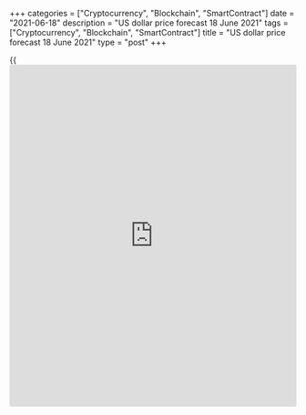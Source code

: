 +++
categories = ["Cryptocurrency", "Blockchain", "SmartContract"]
date = "2021-06-18"
description = "US dollar price forecast 18 June 2021"
tags = ["Cryptocurrency", "Blockchain", "SmartContract"]
title = "US dollar price forecast 18 June 2021"
type = "post"
+++

{{<iframe id="large-banner" src="https://www.bounty.group/#slide=25.0" width="100%" height="600" scrolling="no" style="border: 0px solid rgb(216, 221, 230); border-radius: 3px;">}}

2021-06-18

2021-06-18

Has dollar broken the trend? Forecast as of 18.06.2021Dmitri Demidenko

Bets on the Fed’s dovish stance were too high, and the mistake resulted
in the best two-day rally of the US dollar over the past fifteen months.
The euro crashed. Let us discuss the Forex outlook and make up a
[EURUSD][1] trading plan.

## Weekly US dollar fundamental forecast

The Fed is more concerned about stocks and bonds than currencies or
commodities. Therefore, Jerome Powell and his fellow central bankers
must be satisfied with the financial markets’ response to the revised
forecast for the federal funds rate. The US stock indexes have not
fallen significantly, and the 10-year Treasury yield is far from
breaking through May’s high, let alone April’s peak. The situation with
the US dollar is different. Before the FOMC June meeting, the USD had
been weakening over the past fifteen months. However, following the
Fed’s meeting, the dollar featured the best two-day rise for the same
period. Has the [EURUSD][2] uptrend broken down?

It seems to me that the US dollar downtrend was based on two drivers.
First, the growth gap between the United States and the rest of the
world should be narrowing as COVID-19 vaccines are actively introduced.
Second, [investor](https://www.fintechee.com/tutorial-for-forex-trading/investor-mode/)s believe that no central bank in the world can afford
to be more dovish than the Fed. The Fed has deprived the dollar bears of
both benefits. They raised the forecast for US GDP for 2021 to 7% and
signaled that the regulator would not remain passive indefinitely. The
US economy is still ahead of the rest of the world, and the Fed is not
willing to ignore the inflation surge to the highest levels since the
1990s.

The euro became one of the most hit currencies in Forex, dipping 1.8%
against the US dollar within two days, as the bets on the euro rally
have been too high and the divergence in the monetary [policy](https://www.fintechee.com/policy/) is obvious.
The Fed has already started discussing the potential tapering of the QE.
At the same time, European Central Bank chief economist Philip Lane
signaled that September might be too soon to start discussing shifting
away from current ultra-easy monetary [policy](https://www.fintechee.com/policy/). By September, the US
central bankers must signal the reduction in asset purchases under the
$120-billion quantitative easing program.

### Dynamics of speculative positions on G10 currencies and emerging
markets’ currencies



 _Source_ _: Bloomberg_

Therefore, the bets on the Fed’s ultra-easy monetary [policy](https://www.fintechee.com/policy/) have failed,
and the exiting of greenback shorts, being around three-month highs,
have sent the [EURUSD][2] down. As a result, many banks abandon their
bullish forecasts for the euro, suggesting that the single European
currency has become weak both technically and fundamentally. However,
some analysts prefer to wait until markets calm down to discuss the
euro-dollar further trend. Societe Generale indicated a target of 1.2
for EURUSD at the end of the year the next after the FOMC meeting.

### Weekly [EURUSD][2] trading plan

I believe that the trading situation on June 16-17 is an example of how
the expectations of a too excited crowd were not met. Investors are in a
panic now, exiting the trades. However, we can’t say that the euro
uptrend has been broken without further evidence. If the [EURUSD][2]
falls below 1.176-1.182, it will be an argument for the above
suggestion. Until then, I expect the price to stabilize or even go up
amid the dovish comments of the FOMC officials.





## Price chart of EURUSD in real time mode

The content of this article reflects the author’s opinion and does not
necessarily reflect the official position of LiteForex. The material
published on this page is provided for informational purposes only and
should not be considered as the provision of investment advice for the
purposes of Directive 2004/39/EC.

Rate this article:

{{value}}

( {{count}} {{title}} )

   1. my.liteforex.com/trading/chart?symbol=EURUSD&returnUrl=true
   2. my.liteforex.com/trading/chart?symbol=EURUSD&returnUrl=true